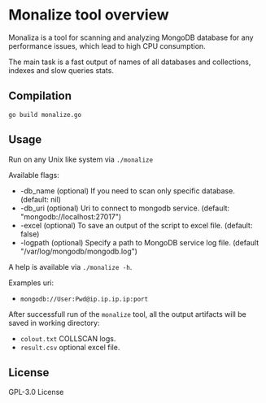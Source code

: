 # Monalize tool overview 

Monaliza is a tool for scanning and analyzing MongoDB database for any performance issues, which lead to high CPU consumption. 

The main task is a fast output of names of all databases and collections, indexes and slow queries stats.

## Compilation

`go build monalize.go`

## Usage 

Run on any Unix like system via `./monalize`

Available flags:

* -db_name (optional) If you need to scan only specific database. (default: nil)
* -db_uri (optional) Uri to connect to mongodb service. (default: "mongodb://localhost:27017")
* -excel (optional) To save an output of the script to excel file. (default: false)
* -logpath (optional) Specify a path to MongoDB service log file. (default "/var/log/mongodb/mongodb.log")

A help is available via `./monalize -h`.

Examples uri: 

* `mongodb://User:Pwd@ip.ip.ip.ip:port`

After successfull run of the `monalize` tool, all the output artifacts will be saved in working directory:

* `colout.txt` COLLSCAN logs.
* `result.csv` optional excel file.

## License 

GPL-3.0 License
